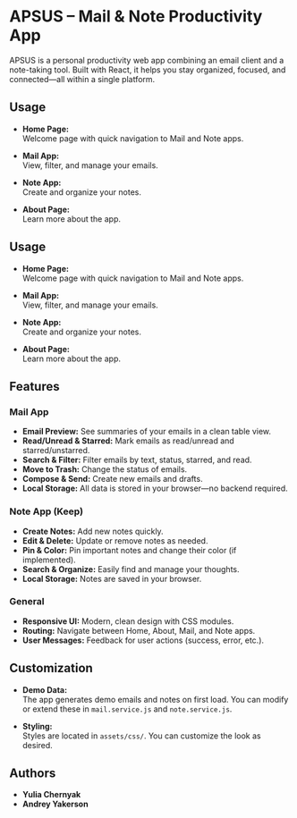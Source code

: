 # APSUS – Mail & Note Productivity App

APSUS is a personal productivity web app combining an email client and a note-taking tool. 
Built with React, it helps you stay organized, focused, and connected—all within a single platform.

## Usage

- **Home Page:**  
  Welcome page with quick navigation to Mail and Note apps.

- **Mail App:**  
  View, filter, and manage your emails.

- **Note App:**  
  Create and organize your notes.

- **About Page:**  
  Learn more about the app.

## Usage

- **Home Page:**  
  Welcome page with quick navigation to Mail and Note apps.

- **Mail App:**  
  View, filter, and manage your emails.

- **Note App:**  
  Create and organize your notes.

- **About Page:**  
  Learn more about the app.
 
 ## Features

### Mail App
- **Email Preview:** See summaries of your emails in a clean table view.
- **Read/Unread & Starred:** Mark emails as read/unread and starred/unstarred.
- **Search & Filter:** Filter emails by text, status, starred, and read.
- **Move to Trash:** Change the status of emails.
- **Compose & Send:** Create new emails and drafts.
- **Local Storage:** All data is stored in your browser—no backend required.

### Note App (Keep)
- **Create Notes:** Add new notes quickly.
- **Edit & Delete:** Update or remove notes as needed.
- **Pin & Color:** Pin important notes and change their color (if implemented).
- **Search & Organize:** Easily find and manage your thoughts.
- **Local Storage:** Notes are saved in your browser.

### General
- **Responsive UI:** Modern, clean design with CSS modules.
- **Routing:** Navigate between Home, About, Mail, and Note apps.
- **User Messages:** Feedback for user actions (success, error, etc.).

## Customization

- **Demo Data:**  
  The app generates demo emails and notes on first load. You can modify or extend these in `mail.service.js` and `note.service.js`.

- **Styling:**  
  Styles are located in `assets/css/`. You can customize the look as desired.

## Authors
- **Yulia Chernyak**
- **Andrey Yakerson**
